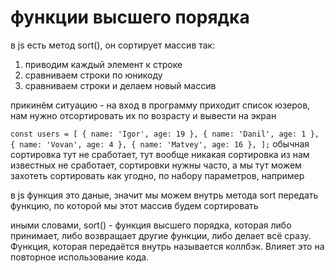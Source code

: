 # функции высшего порядка 

в js есть метод sort(), он сортирует массив так:

1) приводим каждый элемент к строке
2) сравниваем строки по юникоду 
3) сравниваем строки и делаем новый массив

прикинём ситуацию - на вход в программу приходит список юзеров, нам нужно отсортировать их по возрасту и вывести на экран 

`
const users = [
  { name: 'Igor', age: 19 },
  { name: 'Danil', age: 1 },
  { name: 'Vovan', age: 4 },
  { name: 'Matvey', age: 16 },
];
`
обычная сортировка тут не сработает, тут вообще никакая сортировка из нам известных не сработает, сортировки нужны часто, а мы тут можем захотеть сортировать как угодно, по набору параметров, например 

в js функция это даные, значит мы можем внутрь метода sort передать функцию, по которой мы этот массив будем сортировать 

иными словами, sort() - функция высшего порядка, которая либо принимает, либо возвращает другие функции, либо делает всё сразу. Функция, которая передаётся внутрь называется коллбэк. Влияет это на повторное использование кода.